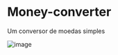 # Money-converter
Um conversor de moedas simples

![image](https://user-images.githubusercontent.com/79550393/112042449-47874e80-8b26-11eb-8a24-59a9038cfe73.png)

